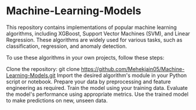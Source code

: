 # Machine-Learning-Models
This repository contains implementations of popular machine learning algorithms, including XGBoost, Support Vector Machines (SVM), and Linear Regression. These algorithms are widely used for various tasks, such as classification, regression, and anomaly detection.

To use these algorithms in your own projects, follow these steps:

Clone the repository: git clone https://github.com/Mehekjain05/Machine-Learning-Models.git
Import the desired algorithm's module in your Python script or notebook.
Prepare your data by preprocessing and feature engineering as required.
Train the model using your training data.
Evaluate the model's performance using appropriate metrics.
Use the trained model to make predictions on new, unseen data.
